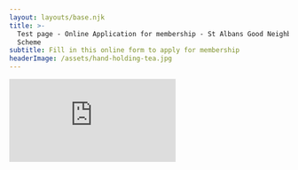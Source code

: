 ```yaml
---
layout: layouts/base.njk
title: >-
  Test page - Online Application for membership - St Albans Good Neighbour
  Scheme
subtitle: Fill in this online form to apply for membership
headerImage: /assets/hand-holding-tea.jpg
---
```

<iframe src="https://docs.google.com/forms/d/e/1FAIpQLSfX_1Vvo-2ORA7OgTPlE_44zcyNkLZJlDF8u_m6hWrX2w12Jw/viewform?embedded=true" frameborder="0" marginheight="0" marginwidth="0">Loading…</iframe>